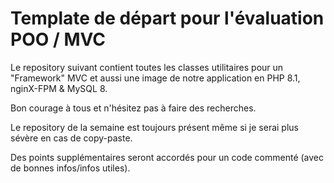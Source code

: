 # Template de départ pour l'évaluation POO / MVC

Le repository suivant contient toutes les classes utilitaires pour un "Framework" MVC et aussi une image de notre application en PHP 8.1, nginX-FPM & MySQL 8.

Bon courage à tous et n'hésitez pas à faire des recherches.

Le repository de la semaine est toujours présent même si je serai plus sévère en cas de copy-paste.

Des points supplémentaires seront accordés pour un code commenté (avec de bonnes infos/infos utiles).
